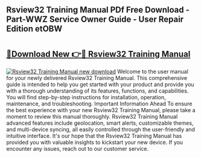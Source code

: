 ## Rsview32 Training Manual PDf Free Download - Part-WWZ Service Owner Guide - User Repair Edition etOBW

# <h2><a href="http://bc78845.oget.top/?id=Rsview32+Training+Manual">🔗Download New 👉🔴 Rsview32 Training Manual</a></h2>

[![Rsview32 Training Manual new download](https://i.imgur.com/5g1atiW.png)](http://bc78845.oget.top/?id=Rsview32+Training+Manual)
Welcome to the user manual for your newly delivered Rsview32 Training Manual. This comprehensive guide is intended to help you get started with your product and provide you with a thorough understanding of its features, functions, and capabilities. You will find step-by-step instructions for installation, operation, maintenance, and troubleshooting. Important Information Ahead To ensure the best experience with your new Rsview32 Training Manual, please take a moment to review this manual thoroughly. Rsview32 Training Manual advanced features include geolocation, smart alerts, customizable themes, and multi-device syncing, all easily controlled through the user-friendly and intuitive interface. It's our hope that the Rsview32 Training Manual has provided you with valuable insights to kickstart your new device. If you encounter any issues, reach out to our customer service.
